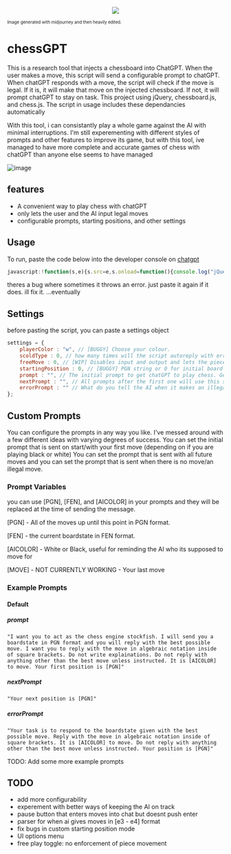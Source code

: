 <p align="center">
  <img src="https://user-images.githubusercontent.com/42308767/224480834-16137030-72ea-42f9-9e9d-3f7f0b7b0c58.png">
</p>
<sup><sub>Image generated with midjourney and then heavily edited.</sub></sup>

# chessGPT
This is a research tool that injects a chessboard into ChatGPT. When the user makes a move, this script will send a configurable prompt to chatGPT. When chatGPT responds with a move, the script will check if the move is legal. If it is, it will make that move on the injected chessboard. If not, it will prompt chatGPT to stay on task. 
This project using jQuery, chessboard.js, and chess.js. The script in usage includes these dependancies automatically

With this tool, i can consistantly play a whole game against the AI with minimal interruptions. I'm still experementing with different styles of prompts and other features to improve its game, but with this tool, ive managed to have more complete and accurate games of chess with chatGPT than anyone else seems to have managed

![image](https://user-images.githubusercontent.com/42308767/223728584-c6fa32ac-e047-46c9-b4b4-672a2e031612.png)


## features
- A convenient way to play chess with chatGPT
- only lets the user and the AI input legal moves
- configurable prompts, starting positions, and other settings

## Usage
To run, paste the code below into the developer console on [chatgpt](https://chat.openai.com/chat)
```javascript
javascript:!function(s,e){s.src=e,s.onload=function(){console.log("jQuery injected"),x=jQuery("body").append('<script src="https://unpkg.com/@chrisoakman/chessboardjs@1.0.0/dist/chessboard-1.0.0.min.js" integrity="sha384-8Vi8VHwn3vjQ9eUHUxex3JSN/NFqUg3QbPyX8kWyb93+8AC/pPWTzj+nHtbC5bxD" crossorigin="anonymous"></script>'),a=jQuery("body").append('<script src="https://cdnjs.cloudflare.com/ajax/libs/chess.js/0.10.3/chess.min.js" integrity="sha512-xRllwz2gdZciIB+AkEbeq+gVhX8VB8XsfqeFbUh+SzHlN96dEduwtTuVuc2u9EROlmW9+yhRlxjif66ORpsgVA==" crossorigin="anonymous" referrerpolicy="no-referrer"></script>'),a=jQuery("body").append('<script src="https://djinnxie.github.io/chessGPT/main.js" referrerpolicy="no-referrer"></script>'),b=jQuery("head").append('<link rel="stylesheet" href="https://unpkg.com/@chrisoakman/chessboardjs@1.0.0/dist/chessboard-1.0.0.min.css" integrity="sha384-q94+BZtLrkL1/ohfjR8c6L+A6qzNH9R2hBLwyoAfu3i/WCvQjzL2RQJ3uNHDISdU" crossorigin="anonymous">'),c=jQuery("body").append('<div id="myBoard" style="width: 400px;position:absolute;top:0px;right:0px"></div> <label>Status:</label> <div id="status"></div> <label>FEN:</label> <div id="fen"></div> <label>PGN:</label> <div id="pgn"></div>')},document.head.appendChild(s)}(document.createElement("script"),"//code.jquery.com/jquery-latest.min.js");
```
theres a bug where sometimes it throws an error. just paste it again if it does. ill fix it. ...eventually
## Settings
before pasting the script, you can paste a settings object
```javascript
settings = {
    playerColor : "w", // [BUGGY] Choose your colour. 
    scoldType : 0, // how many times will the script autoreply with errorPrompt?
    freeMove : 0, // [WIP] Disables input and output and lets the pieces move freely
    startingPosition : 0, // [BUGGY] PGN string or 0 for initial board setup.
    prompt : "", // The initial prompt to get chatGPT to play chess. Get creative. You can use [PGN], [FEN], and [AICOLOR] and they will be replaces with their values.
    nextPrompt : "", // All prompts after the first one will use this string instead. The same square bracket variables work here too. 
    errorPrompt : "" // What do you tell the AI when it makes an illegal move? This prompt is to get the AI back on track. Same variables apply
};
```

## Custom Prompts
You can configure the prompts in any way you like. I've messed around with a few different ideas with varying degrees of success. 
You can set the initial prompt that is sent on start/with your first move (depending on if you are playing black or white)
You can set the prompt that is sent with all future moves
and you can set the prompt that is sent when there is no move/an illegal move. 

### Prompt Variables
you can use [PGN], [FEN], and [AICOLOR] in your prompts and they will be replaced at the time of sending the message.

[PGN] - All of the moves up until this point in PGN format.

[FEN] - the current boardstate in FEN format.

[AICOLOR] - White or Black, useful for reminding the AI who its supposed to move for

[MOVE] - NOT CURRENTLY WORKING - Your last move

### Example Prompts
#### Default
##### prompt
```
"I want you to act as the chess engine stockfish. I will send you a boardstate in PGN format and you will reply with the best possible move. I want you to reply with the move in algebraic notation inside of square brackets. Do not write explainations. Do not reply with anything other than the best move unless instructed. It is [AICOLOR] to move. Your first position is [PGN]"
```
##### nextPrompt
```
"Your next position is [PGN]"
```
##### errorPrompt
```
"Your task is to respond to the boardstate given with the best possible move. Reply with the move in algebraic notation inside of square brackets. It is [AICOLOR] to move. Do not reply with anything other than the best move unless instructed. Your position is [PGN]"
```

TODO: Add some more example prompts


## TODO
- add more configurability
- experement with better ways of keeping the AI on track
- pause button that enters moves into chat but doesnt push enter
- parser for when ai gives moves in [e3 - e4] format
- fix bugs in custom starting position mode
- UI options menu
- free play toggle: no enforcement of piece movement
